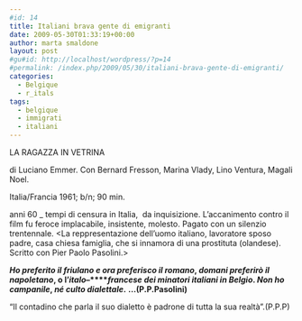 ```yaml
---
#id: 14
title: Italiani brava gente di emigranti
date: 2009-05-30T01:33:19+00:00
author: marta smaldone
layout: post
#gu#id: http://localhost/wordpress/?p=14
#permalink: /index.php/2009/05/30/italiani-brava-gente-di-emigranti/
categories:
  - Belgique
  - r_itals
tags:
  - belgique
  - immigrati
  - italiani
---
```

LA RAGAZZA IN VETRINA
  
di Luciano Emmer. Con Bernard Fresson, Marina Vlady, Lino Ventura, Magali Noel.
  
Italia/Francia 1961; b/n; 90 min.

anni 60 _ tempi di censura in Italia,  da inquisizione. L’accanimento contro il film fu feroce implacabile, insistente, molesto. Pagato con un silenzio trentennale. <La reppresentazione dell’uomo italiano, lavoratore sposo padre, casa chiesa famiglia, che si innamora di una prostituta (olandese). Scritto con Pier Paolo Pasolini.>

**_Ho preferito il friulano e ora preferisco il romano_, _domani preferirò il napoletano_, o l&#8217;_italo_&#8211;****_francese dei minatori italiani in Belgio_. _Non ho campanile_, _né culto dialettale_.** **&#8230;(P.P.Pasolini)**

“Il contadino che parla il suo dialetto è padrone di tutta la sua realtà”.(P.P.P)